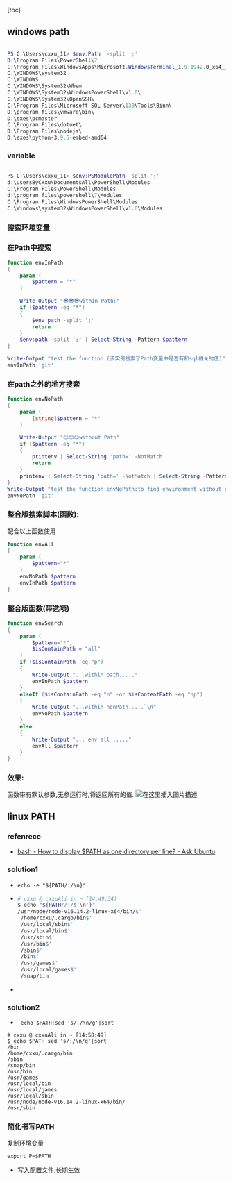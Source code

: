 [toc]



## windows  path
```ps1

PS C:\Users\cxxu_11> $env:Path  -split ';'
D:\Program Files\PowerShell\7
C:\Program Files\WindowsApps\Microsoft.WindowsTerminal_1.9.1942.0_x64__8wekyb3d8bbwe
C:\WINDOWS\system32
C:\WINDOWS
C:\WINDOWS\System32\Wbem
C:\WINDOWS\System32\WindowsPowerShell\v1.0\
C:\WINDOWS\System32\OpenSSH\
C:\Program Files\Microsoft SQL Server\130\Tools\Binn\
D:\program files\vmware\bin\
D:\exes\pcmaster
C:\Program Files\dotnet\
D:\Program Files\nodejs\
D:\exes\python-3.9.5-embed-amd64
```

###  variable
```ps1

PS C:\Users\cxxu_11> $env:PSModulePath -split ';'
d:\usersByCxxu\DocumentsAll\PowerShell\Modules
C:\Program Files\PowerShell\Modules
d:\program files\powershell\7\Modules
C:\Program Files\WindowsPowerShell\Modules
C:\Windows\system32\WindowsPowerShell\v1.0\Modules
```

###  搜索环境变量
###  在Path中搜索
```ps1
function envInPath
{
    param (
        $pattern = "*"
    )

    Write-Output "😎😎😎within Path:"
    if ($pattern -eq "*")
    {
        $env:path -split ';'
        return
    }
    $env:path -split ';' | Select-String -Pattern $pattern
}

Write-Output "test the function:(该实例搜索了Path变量中是否有和sql相关的值)"
envInPath 'git'
```
###  在path之外的地方搜索

```ps1
function envNoPath
{
    param (
        [string]$pattern = "*"
    )

    Write-Output "😊😊😊without Path"
    if ($pattern -eq "*")
    {
        printenv | Select-String 'path=' -NotMatch
        return
    }
    printenv | Select-String 'path=' -NotMatch | Select-String -Pattern $pattern
}
Write-Output "test the function:envNoPath:to find environment without path env:"
envNoPath 'git' 
```
###  整合版搜索脚本(函数):
配合以上函数使用
```ps1
function envAll
{
    param (
        $pattern="*"
    )
    envNoPath $pattern
    envInPath $pattern
}
```
###  整合版函数(带选项)
```ps1
function envSearch
{
    param (
        $pattern="*",
        $isContainPath = "all"
    )
    if ($isContainPath -eq "p")
    {
        Write-Output "...within path....." 
        envInPath $pattern
    }
    elseIf ($isContainPath -eq "n" -or $isContentPath -eq "np") 
    {
        Write-Output "...within nonPath.....`\n"
        envNoPath $pattern
    }
    else
    {
        Write-Output "... env all ....."
        envAll $pattern
    }
}

```
###  效果:
函数带有默认参数,无参运行时,将返回所有的值.
![在这里插入图片描述](https://img-blog.csdnimg.cn/e74426ee9cb647f4b83deb79b82dfdb7.png)

##  linux PATH



### refenrece

- [bash - How to display $PATH as one directory per line? - Ask Ubuntu](https://askubuntu.com/questions/600018/how-to-display-path-as-one-directory-per-line)

### solution1

- `echo -e "${PATH/:/\n}"`

- ```bash
  # cxxu @ cxxuAli in ~ [14:49:34]
  $ echo "${PATH//:/$'\n'}"
  /usr/node/node-v16.14.2-linux-x64/bin/$'
  '/home/cxxu/.cargo/bin$'
  '/usr/local/sbin$'
  '/usr/local/bin$'
  '/usr/sbin$'
  '/usr/bin$'
  '/sbin$'
  '/bin$'
  '/usr/games$'
  '/usr/local/games$'
  '/snap/bin
  ```

- 

### solution2

- ` echo $PATH|sed 's/:/\n/g'|sort`

```
# cxxu @ cxxuAli in ~ [14:58:49]
$ echo $PATH|sed 's/:/\n/g'|sort
/bin
/home/cxxu/.cargo/bin
/sbin
/snap/bin
/usr/bin
/usr/games
/usr/local/bin
/usr/local/games
/usr/local/sbin
/usr/node/node-v16.14.2-linux-x64/bin/
/usr/sbin
```



### 简化书写PATH

复制环境变量

`export P=$PATH`

- 写入配置文件,长期生效









